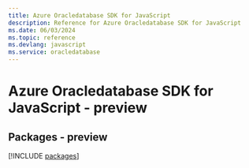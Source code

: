 ```yaml
---
title: Azure Oracledatabase SDK for JavaScript
description: Reference for Azure Oracledatabase SDK for JavaScript
ms.date: 06/03/2024
ms.topic: reference
ms.devlang: javascript
ms.service: oracledatabase
---
```

# Azure Oracledatabase SDK for JavaScript - preview
## Packages - preview
[!INCLUDE [packages](oracledatabase-index.md)]